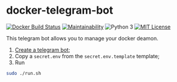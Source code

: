 docker-telegram-bot
===================

[![Docker Build Status](https://img.shields.io/docker/cloud/build/altaris/docker-telegram-bot)](https://hub.docker.com/r/altaris/docker-telegram-bot/)
[![Maintainability](https://api.codeclimate.com/v1/badges/ca764082909cf0056c51/maintainability)](https://codeclimate.com/github/altaris/docker-telegram-bot/maintainability)
![Python 3](https://badgen.net/badge/Python/3/blue)
[![MIT License](https://badgen.net/badge/license/MIT/blue)](https://choosealicense.com/licenses/mit/)

This telegram bot allows you to manage your docker deamon.

1. [Create a telegram bot](https://telegram.me/botfather);
2. Copy a `secret.env` from the `secret.env.template` template;
3. Run
```sh
sudo ./run.sh
```
